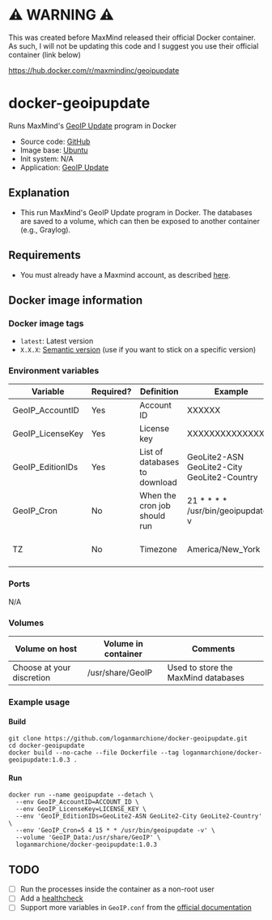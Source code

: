 # ⚠️ WARNING ⚠️

This was created before MaxMind released their official Docker container. As such, I will not be updating this code and I suggest you use their official container (link below)

https://hub.docker.com/r/maxmindinc/geoipupdate

# docker-geoipupdate

Runs MaxMind's [GeoIP Update](https://dev.maxmind.com/geoip/geoipupdate/) program in Docker
  - Source code: [GitHub](https://github.com/loganmarchione/docker-geoipupdate)
  - Image base: [Ubuntu](https://hub.docker.com/_/ubuntu)
  - Init system: N/A
  - Application: [GeoIP Update](https://dev.maxmind.com/geoip/geoipupdate/)

## Explanation

  - This run MaxMind's GeoIP Update program in Docker. The databases are saved to a volume, which can then be exposed to another container (e.g., Graylog).

## Requirements

  - You must already have a Maxmind account, as described [here](https://blog.maxmind.com/2019/12/18/significant-changes-to-accessing-and-using-geolite2-databases/).

## Docker image information

### Docker image tags
  - `latest`: Latest version
  - `X.X.X`: [Semantic version](https://semver.org/) (use if you want to stick on a specific version)

### Environment variables
| Variable          | Required? | Definition                       | Example                                     | Comments                        |
|-------------------|-----------|----------------------------------|---------------------------------------------|---------------------------------|
| GeoIP_AccountID   | Yes       | Account ID                       | XXXXXX                                      |                                 |
| GeoIP_LicenseKey  | Yes       | License key                      | XXXXXXXXXXXXXXXX                            |                                 |
| GeoIP_EditionIDs  | Yes       | List of databases to download    | GeoLite2-ASN GeoLite2-City GeoLite2-Country |                                 |
| GeoIP_Cron        | No        | When the cron job should run     | 21 * * * * /usr/bin/geoipupdate -v          | Needs to be in crontab format   |
| TZ                | No        | Timezone                         | America/New_York                            | Needed if using GeoIP_Cron      |

### Ports
N/A

### Volumes
| Volume on host            | Volume in container | Comments                            |
|---------------------------|---------------------|-------------------------------------|
| Choose at your discretion | /usr/share/GeoIP    | Used to store the MaxMind databases |

### Example usage

#### Build
```
git clone https://github.com/loganmarchione/docker-geoipupdate.git
cd docker-geoipupdate
docker build --no-cache --file Dockerfile --tag loganmarchione/docker-geoipupdate:1.0.3 .
```

#### Run
```
docker run --name geoipupdate --detach \
  --env GeoIP_AccountID=ACCOUNT_ID \
  --env GeoIP_LicenseKey=LICENSE_KEY \
  --env 'GeoIP_EditionIDs=GeoLite2-ASN GeoLite2-City GeoLite2-Country' \
  --env 'GeoIP_Cron=5 4 15 * * /usr/bin/geoipupdate -v' \
  --volume 'GeoIP_Data:/usr/share/GeoIP' \
  loganmarchione/docker-geoipupdate:1.0.3
```

## TODO
- [ ] Run the processes inside the container as a non-root user
- [ ] Add a [healthcheck](https://docs.docker.com/engine/reference/builder/#healthcheck)
- [ ] Support more variables in `GeoIP.conf` from the [official documentation](https://github.com/maxmind/geoipupdate/blob/master/doc/GeoIP.conf.md)
